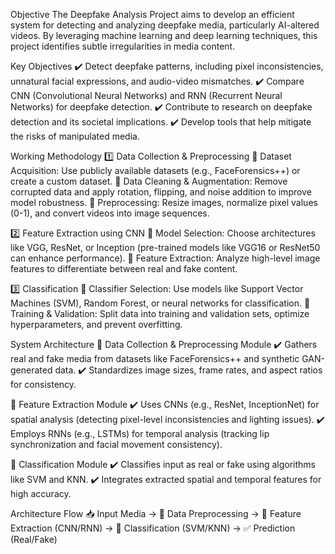 Objective
The Deepfake Analysis Project aims to develop an efficient system for detecting and analyzing deepfake media, particularly AI-altered videos. By leveraging machine learning and deep learning techniques, this project identifies subtle irregularities in media content.

Key Objectives
✔️ Detect deepfake patterns, including pixel inconsistencies, unnatural facial expressions, and audio-video mismatches.
✔️ Compare CNN (Convolutional Neural Networks) and RNN (Recurrent Neural Networks) for deepfake detection.
✔️ Contribute to research on deepfake detection and its societal implications.
✔️ Develop tools that help mitigate the risks of manipulated media.

Working Methodology
1️⃣ Data Collection & Preprocessing
🔹 Dataset Acquisition: Use publicly available datasets (e.g., FaceForensics++) or create a custom dataset.
🔹 Data Cleaning & Augmentation: Remove corrupted data and apply rotation, flipping, and noise addition to improve model robustness.
🔹 Preprocessing: Resize images, normalize pixel values (0-1), and convert videos into image sequences.

2️⃣ Feature Extraction using CNN
🔹 Model Selection: Choose architectures like VGG, ResNet, or Inception (pre-trained models like VGG16 or ResNet50 can enhance performance).
🔹 Feature Extraction: Analyze high-level image features to differentiate between real and fake content.

3️⃣ Classification
🔹 Classifier Selection: Use models like Support Vector Machines (SVM), Random Forest, or neural networks for classification.
🔹 Training & Validation: Split data into training and validation sets, optimize hyperparameters, and prevent overfitting.

System Architecture
📌 Data Collection & Preprocessing Module
✔️ Gathers real and fake media from datasets like FaceForensics++ and synthetic GAN-generated data.
✔️ Standardizes image sizes, frame rates, and aspect ratios for consistency.

📌 Feature Extraction Module
✔️ Uses CNNs (e.g., ResNet, InceptionNet) for spatial analysis (detecting pixel-level inconsistencies and lighting issues).
✔️ Employs RNNs (e.g., LSTMs) for temporal analysis (tracking lip synchronization and facial movement consistency).

📌 Classification Module
✔️ Classifies input as real or fake using algorithms like SVM and KNN.
✔️ Integrates extracted spatial and temporal features for high accuracy.

Architecture Flow
📥 Input Media → 🔄 Data Preprocessing → 🧠 Feature Extraction (CNN/RNN) → 🎯 Classification (SVM/KNN) → ✅ Prediction (Real/Fake)


